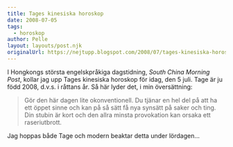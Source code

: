 ```yaml
---
title: Tages kinesiska horoskop
date: 2008-07-05
tags: 
  - horoskop	
author: Pelle
layout: layouts/post.njk
originalUrl: https://nejtupp.blogspot.com/2008/07/tages-kinesiska-horoskop.html
---
```


I Hongkongs största engelskpråkiga dagstidning, *South China Morning Post*, kollar jag upp Tages kinesiska horoskop för idag, den 5 juli. Tage är ju född 2008, d.v.s. i råttans år. Så här lyder det, i min översättning:

<blockquote>Gör den här dagen lite okonventionell. Du tjänar en hel del på att ha ett öppet sinne och kan på så sätt få nya synsätt på saker och ting. Din stubin är kort och den allra minsta provokation kan orsaka ett raseriutbrott.</blockquote>

Jag hoppas både Tage och modern beaktar detta under lördagen...
